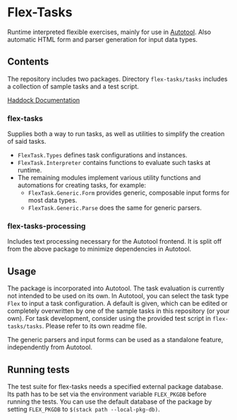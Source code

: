 # Flex-Tasks

Runtime interpreted flexible exercises, mainly for use in [Autotool](https://git.imn.htwk-leipzig.de/waldmann/autotool).
Also automatic HTML form and parser generation for input data types.


## Contents

The repository includes two packages.
Directory `flex-tasks/tasks` includes a collection of sample tasks and a test script.

[Haddock Documentation](https://fmidue.github.io/flex-tasks/)

### flex-tasks

Supplies both a way to run tasks, as well as utilities to simplify the creation of said tasks.
* `FlexTask.Types` defines task configurations and instances.
* `FlexTask.Interpreter` contains functions to evaluate such tasks at runtime.
* The remaining modules implement various utility functions and automations for creating tasks, for example:
    * `FlexTask.Generic.Form`  provides generic, composable input forms for most data types.
    * `FlexTask.Generic.Parse` does the same for generic parsers.

### flex-tasks-processing

Includes text processing necessary for the Autotool frontend. It is split off from the above package to minimize dependencies in Autotool.


## Usage

The package is incorporated into Autotool. The task evaluation is currently not intended to be used on its own.
In Autotool, you can select the task type `Flex` to input a task configuration. A default is given, which can be edited or completely overwritten by one of the sample tasks in this repository (or your own).
For task development, consider using the provided test script in `flex-tasks/tasks`. Please refer to its own readme file.

The generic parsers and input forms can be used as a standalone feature, independently from Autotool.


## Running tests

The test suite for flex-tasks needs a specified external package database. Its path has to be set via the environment variable `FLEX_PKGDB` before running the tests. You can use the default database of the package by setting `FLEX_PKGDB` to `$(stack path --local-pkg-db)`.
